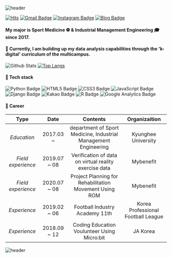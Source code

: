 ![header](https://capsule-render.vercel.app/api?type=wave&color=auto&height=200&section=header)

[![Hits](https://hits.seeyoufarm.com/api/count/incr/badge.svg?url=https%3A%2F%2Fgithub.com%2Fso02e&count_bg=%23FDACCD&title_bg=%23F5435E&icon=&icon_color=%23E7E7E7&title=hits&edge_flat=false)](https://hits.seeyoufarm.com)
[![Gmail Badge](https://img.shields.io/badge/Gmail-d14836?style=flat-square&logo=Gmail&logoColor=white&link=mailto:so970404@gmail.com)](mailto:so970404@gmail.com)
[![Instagram Badge](https://img.shields.io/badge/-Instagram-dd2a7b?style=flat-square&logo=instagram&logoColor=white&link=https://www.instagram.com/_so02e_/)](https://www.instagram.com/_so02e_/) 
[![Blog Badge](http://img.shields.io/badge/-Blog-brightgreen?style=flat-square&logo=FF5722&link=https://blog.naver.com/sso02e)](https://blog.naver.com/sso02e)

#### My major is Sport Medicine :soccer: & Industrial Management Engineering :mortar_board: since 2017.
#### 🌱 Currently, I am building up my data analysis capabilities through the 'k-digital' curriculum of the multicampus.

![Github Stats](https://github-readme-stats.vercel.app/api?username=so02e&show_icons=true) [![Top Langs](https://github-readme-stats.vercel.app/api/top-langs/?username=so02e&layout=compact)](https://github.com/anuraghazra/github-readme-stats)

#### :school_satchel: Tech stack

![Python Badge](https://img.shields.io/badge/Python-3776AB?style=flat-square&logo=Python&logoColor=white)
![HTML5 Badge](https://img.shields.io/badge/HTML5-E34F26?style=flat-square&logo=HTML5&logoColor=white)
![CSS3 Badge](https://img.shields.io/badge/CSS3-1572B6?style=flat-square&logo=CSS3&logoColor=white)
![JavaScript Badge](https://img.shields.io/badge/JavaScript-F7DF1E?style=flat-square&logo=JavaScript&logoColor=white)
![Django Badge](https://img.shields.io/badge/Django-092E20?style=flat-square&logo=Django&logoColor=white)
![Kakao Badge](https://img.shields.io/badge/Kakao-FFCD00?style=flat-square&logo=Kakao&logoColor=white)
![R Badge](https://img.shields.io/badge/R-276DC3?style=flat-square&logo=R&logoColor=white)
![Google Analytics Badge](https://img.shields.io/badge/GoogleAnalytics-E37400?style=flat-square&logo=GoogleAnalytics&logoColor=white)



#### :gift_heart: Career
| **Type** | **Date** | **Contents** | **Organizaition** |
|:--------:|:--------:|:--------:|:--------:|
| *Education* | 2017.03 ~ | department of Sport Medicine, Industrial Management Engineering | Kyunghee University|
| *Field experience* | 2019.07 ~ 08| Verification of data on virtual reality exercise data | Mybenefit |
| *Field experience* | 2020.07 ~ 08| Project Planning for Rehabilitation Movement Using ROM | Mybenefit |
| *Experience* | 2019.02 ~ 06| Football Industry Academy 11th | Korea Professional Football League |
| *Experience* | 2018.09 ~ 12| Coding Education Voulunteer Using Micro:bit | JA Korea |

![header](https://capsule-render.vercel.app/api?type=wave&color=auto&height=200&section=header&rotate=180)


